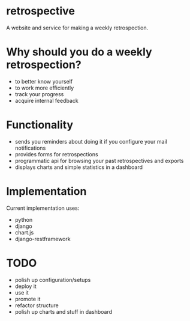retrospective
=============

A website and service for making a weekly retrospection. 

Why should you do a weekly retrospection?
===
- to better know yourself
- to work more efficiently
- track your progress
- acquire internal feedback

Functionality
===
- sends you reminders about doing it if you configure your 
mail notifications 
- provides forms for retrospections
- programmatic api for browsing your past retrospectives and exports
- displays charts and simple statistics in a dashboard


Implementation
===
Current implementation uses:
- python
- django
- chart.js
- django-restframework


TODO
===
- polish up configuration/setups
- deploy it
- use it
- promote it
- refactor structure
- polish up charts and stuff in dashboard
